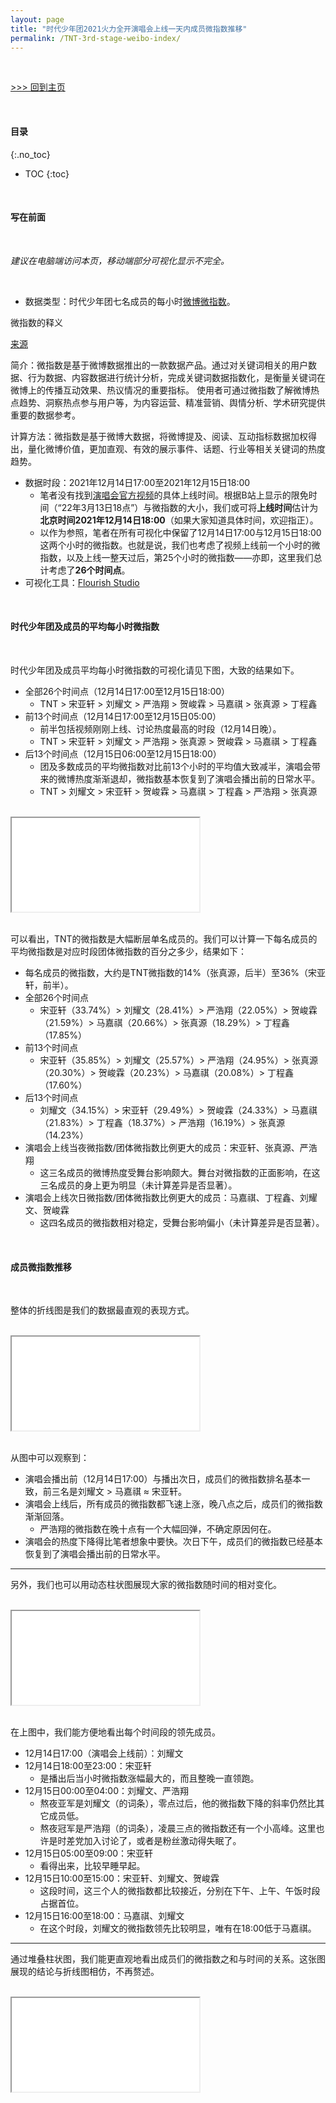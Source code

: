 ```yaml
---
layout: page
title: "时代少年团2021火力全开演唱会上线一天内成员微指数推移"
permalink: /TNT-3rd-stage-weibo-index/
---
```


<br>

[\>\>\> 回到主页](https://webbglass.github.io/)

<br>

#### 目录
{:.no_toc}

* TOC
{:toc}

<br>

#### 写在前面

<br>

*建议在电脑端访问本页，移动端部分可视化显示不完全。*

<br>

* 数据类型：时代少年团七名成员的每小时[微博微指数](https://data.weibo.com/index/newindex)。

<div class="card border-info mb-3" style="max-width: 50rem; margin: auto;">
  <div class="card-header">微指数的释义</div>
  <div class="card-body">
    <p class="card-text"><a href="https://data.weibo.com/index/newindex?visit_type=help">来源</a></p>
    <p class="card-text">简介：微指数是基于微博数据推出的一款数据产品。通过对关键词相关的用户数据、行为数据、内容数据进行统计分析，完成关键词数据指数化，是衡量关键词在微博上的传播互动效果、热议情况的重要指标。 使用者可通过微指数了解微博热点趋势、洞察热点参与用户等，为内容运营、精准营销、舆情分析、学术研究提供重要的数据参考。</p>
    <p class="card-text">计算方法：微指数是基于微博大数据，将微博提及、阅读、互动指标数据加权得出，量化微博价值，更加直观、有效的展示事件、话题、行业等相关关键词的热度趋势。</p>
  </div>
</div>

* 数据时段：2021年12月14日17:00至2021年12月15日18:00
  * 笔者没有找到[演唱会官方视频](https://www.bilibili.com/bangumi/play/ss39505/)的具体上线时间。根据B站上显示的限免时间（“22年3月13日18点”）与微指数的大小，我们或可将**上线时间**估计为**北京时间2021年12月14日18:00**（如果大家知道具体时间，欢迎指正）。
  * 以作为参照，笔者在所有可视化中保留了12月14日17:00与12月15日18:00这两个小时的微指数。也就是说，我们也考虑了视频上线前一个小时的微指数，以及上线一整天过后，第25个小时的微指数——亦即，这里我们总计考虑了**26个时间点**。
* 可视化工具：[Flourish Studio](https://flourish.studio/)

<br>

#### 时代少年团及成员的平均每小时微指数

<br>

时代少年团及成员平均每小时微指数的可视化请见下图，大致的结果如下。
* 全部26个时间点（12月14日17:00至12月15日18:00）
  * TNT > 宋亚轩 > 刘耀文 > 严浩翔 > 贺峻霖 > 马嘉祺 > 张真源 > 丁程鑫
* 前13个时间点（12月14日17:00至12月15日05:00）
  * 前半包括视频刚刚上线、讨论热度最高的时段（12月14日晚）。
  * TNT > 宋亚轩 > 刘耀文 > 严浩翔 > 张真源 > 贺峻霖 > 马嘉祺 > 丁程鑫
* 后13个时间点（12月15日06:00至12月15日18:00）
  * 团及多数成员的平均微指数对比前13个小时的平均值大致减半，演唱会带来的微博热度渐渐退却，微指数基本恢复到了演唱会播出前的日常水平。
  * TNT > 刘耀文 > 宋亚轩 > 贺峻霖 > 马嘉祺 > 丁程鑫 > 严浩翔 > 张真源

<br>

<div class="embed-responsive embed-responsive-16by9">
<iframe src="/TNT-3rd-stage-weibo-index/average-index.html">
您的浏览器似乎不支持iframe，要找的可视化在<a href="https://webbglass.github.io/TNT-3rd-stage-weibo-index/average-index.html">这里</a>。
</iframe>
</div>

<br>

可以看出，TNT的微指数是大幅断层单名成员的。我们可以计算一下每名成员的平均微指数是对应时段团体微指数的百分之多少，结果如下：
* 每名成员的微指数，大约是TNT微指数的14%（张真源，后半）至36%（宋亚轩，前半）。
* 全部26个时间点
  * 宋亚轩（33.74%）> 刘耀文（28.41%）> 严浩翔（22.05%）> 贺峻霖（21.59%）> 马嘉祺（20.66%）> 张真源（18.29%）> 丁程鑫（17.85%）
* 前13个时间点
  * 宋亚轩（35.85%）> 刘耀文（25.57%）> 严浩翔（24.95%）> 张真源（20.30%）> 贺峻霖（20.23%）> 马嘉祺（20.08%）> 丁程鑫（17.60%）
* 后13个时间点
  * 刘耀文（34.15%）> 宋亚轩（29.49%）> 贺峻霖（24.33%）> 马嘉祺（21.83%）> 丁程鑫（18.37%）> 严浩翔（16.19%）> 张真源（14.23%）
* 演唱会上线当夜微指数/团体微指数比例更大的成员：宋亚轩、张真源、严浩翔
  * 这三名成员的微博热度受舞台影响颇大。舞台对微指数的正面影响，在这三名成员的身上更为明显（未计算差异是否显著）。
* 演唱会上线次日微指数/团体微指数比例更大的成员：马嘉祺、丁程鑫、刘耀文、贺峻霖
  * 这四名成员的微指数相对稳定，受舞台影响偏小（未计算差异是否显著）。

<br>

#### 成员微指数推移

<br>

整体的折线图是我们的数据最直观的表现方式。

<br>

<div class="embed-responsive embed-responsive-16by9">
<iframe src="/TNT-3rd-stage-weibo-index/line.html">
您的浏览器似乎不支持iframe，要找的可视化在<a href="https://webbglass.github.io/TNT-3rd-stage-weibo-index/line.html">这里</a>。
</iframe>
</div>

<br>

从图中可以观察到：
* 演唱会播出前（12月14日17:00）与播出次日，成员们的微指数排名基本一致，前三名是刘耀文 > 马嘉祺 ≈ 宋亚轩。
* 演唱会上线后，所有成员的微指数都飞速上涨，晚八点之后，成员们的微指数渐渐回落。
  * 严浩翔的微指数在晚十点有一个大幅回弹，不确定原因何在。
* 演唱会的热度下降得比笔者想象中要快。次日下午，成员们的微指数已经基本恢复到了演唱会播出前的日常水平。

---

另外，我们也可以用动态柱状图展现大家的微指数随时间的相对变化。

<br>

<div class="embed-responsive embed-responsive-16by9">
<iframe src="/TNT-3rd-stage-weibo-index/race.html">
您的浏览器似乎不支持iframe，要找的可视化在<a href="https://webbglass.github.io/TNT-3rd-stage-weibo-index/race.html">这里</a>。
</iframe>
</div>

<br>

在上图中，我们能方便地看出每个时间段的领先成员。
  * 12月14日17:00（演唱会上线前）：刘耀文
  * 12月14日18:00至23:00：宋亚轩
    * 是播出后当小时微指数涨幅最大的，而且整晚一直领跑。
  * 12月15日00:00至04:00：刘耀文、严浩翔
    * 熬夜亚军是刘耀文（的词条），零点过后，他的微指数下降的斜率仍然比其它成员低。
    * 熬夜冠军是严浩翔（的词条），凌晨三点的微指数还有一个小高峰。这里也许是时差党加入讨论了，或者是粉丝激动得失眠了。
  * 12月15日05:00至09:00：宋亚轩
    * 看得出来，比较早睡早起。
  * 12月15日10:00至15:00：宋亚轩、刘耀文、贺峻霖
    * 这段时间，这三个人的微指数都比较接近，分别在下午、上午、午饭时段占据首位。
  * 12月15日16:00至18:00：马嘉祺、刘耀文
    * 在这个时段，刘耀文的微指数领先比较明显，唯有在18:00低于马嘉祺。

---

通过堆叠柱状图，我们能更直观地看出成员们的微指数之和与时间的关系。这张图展现的结论与折线图相仿，不再赘述。

<br>

<div class="embed-responsive embed-responsive-16by9">
<iframe src="/TNT-3rd-stage-weibo-index/stacked-bar.html">
您的浏览器似乎不支持iframe，要找的可视化在<a href="https://webbglass.github.io/TNT-3rd-stage-weibo-index/stacked-bar.html">这里</a>。
</iframe>
</div>
